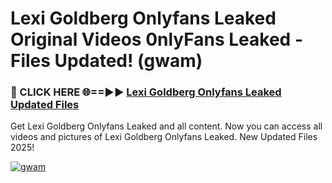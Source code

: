# Lexi Goldberg Onlyfans Leaked Original Videos 0nlyFans Leaked - Files Updated! (gwam)

<h3>🔴 CLICK HERE 🌐==►► <a href="https://tinyurl.com/2wckxsce" rel="nofollow">Lexi Goldberg Onlyfans Leaked Updated Files</a></h3>

Get Lexi Goldberg Onlyfans Leaked and all content. Now you can access all videos and pictures of Lexi Goldberg Onlyfans Leaked. New Updated Files 2025!

[![gwam](https://i.imgur.com/AFduVYN.gif)](https://tinyurl.com/2wckxsce)
